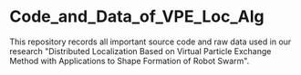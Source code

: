 # Code_and_Data_of_VPE_Loc_Alg
This repository records all important source code and raw data used in our research "Distributed Localization Based on Virtual Particle Exchange Method with Applications to Shape Formation of Robot Swarm".
